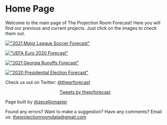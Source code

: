 
<meta name="twitter:card" content="summary">
<meta property="og:title" content="The Projection Room Forecast">
<meta property="og:description" content="From an amateur forecast modeling website that predicts elections, sports, and more.">
<meta property="og:image" content="https://raw.githubusercontent.com/zecellomaster/the-projection-room/master/websitefavicon3.png">
<meta property="og:url" content="https://theprforecast.com/">

# Home Page
Welcome to the main page of The Projection Room Forecast! Here you will find our previous and current projects. Just click on the images to check them out.

[!["2021 Major League Soccer Forecast"][5]][6]

[5]: https://raw.githubusercontent.com/zecellomaster/the-projection-room/master/Preview%20Photos/MLS%20Preview.jpg
[6]: https://theprforecast.com/mls-forecast-2021/

[!["UEFA Euro 2020 Forecast"][7]][8]

[7]: https://raw.githubusercontent.com/zecellomaster/the-projection-room/master/Preview%20Photos/Euro%20Main.jpg
[8]: https://theprforecast.com/euro-forecast-2020/

[!["2021 Georgia Runoffs Forecast"][1]][2]

[1]: https://raw.githubusercontent.com/zecellomaster/the-projection-room/master/Preview%20Photos/Georgia%20Runoffs.png
[2]: https://theprforecast.com/ga-runoffs-2021/


[!["2020 Presidential Election Forecast"][3]][4]

[3]: https://raw.githubusercontent.com/zecellomaster/the-projection-room/master/Preview%20Photos/Presidential%20Election.png
[4]: https://theprforecast.com/president-2020/


Check us out on Twitter: [@theprforecast](https://twitter.com/theprforecast)

<center><a class="twitter-timeline" data-width="550" data-height="450" href="https://twitter.com/theprforecast?ref_src=twsrc%5Etfw">Tweets by theprforecast</a> <script async src="https://platform.twitter.com/widgets.js" charset="utf-8"></script></center>

Page built by [@zecellomaster](https://twitter.com/zecellomaster)

Found any errors? Want to make a suggestion? Have any comments? Email us: [theprojectionroomdata@gmail.com](mailto:theprojectionroomdata@gmail.com)
